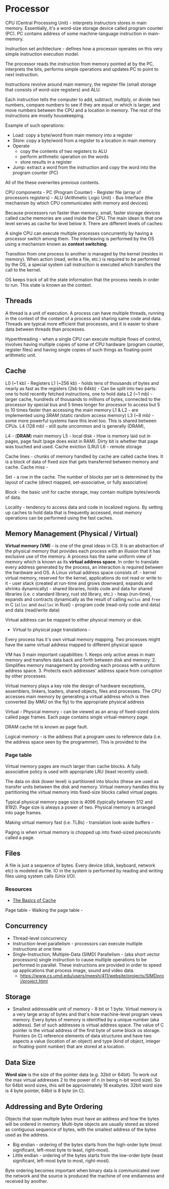 # Processor

CPU (Central Processing Unit) - interprets instructors stores in main memory. Essentially, it's a word-size storage device called program counter (PC). PC contains address of some machine-language instruction in main-memory.

Instruction set architecture - defines how a processor operates on this very simple instruction execution model.

The processor reads the instruction from memory pointed at by the PC, interprets the bits, performs simple operations and updates PC to point to next instruction. 

Instructions revolve around main memory, the register file (small storage that consists of word-size registers) and ALU. 

Each instruction tells the computer to add, subtract, multiply, or divide two numbers, compare numbers to see if they are equal or which is larger, and move numbers between the CPU and a location in memory. The rest of the instructions are mostly housekeeping.

Example of such operations:

- Load: copy a byte/word from main memory into a register
- Store: copy a byte/word from a register to a location in main memory
- Operate
    - copy the contents of two registers to ALU
    - perform arithmetic operation on the words
    - store results in a register
- Jump: extract a word from the instruction and copy the word into the program counter (PC)

All of the these overwrites previous contents.

CPU components
    - PC (Program Counter)
    - Register file (array of processors registers)
    - ALU (Arithmetic Logic Unit)
    - Bus Interface (the mechanism by which CPU communicates with memory and devices)

Because processors run faster than memory, small, faster storage devices called cache memories are used inside the CPU. The main idean is that one level serves as cache for level below it. There are different levels of caches:

A single CPU can execute multiple processes concurrently by having a processor switch among them. The interleaving is performed by the OS using a mechanism known as **context switching**.

Transition from one process to another is managed by the kernel (resides in memory). When action (read, write a file, etc.) is required to be performed by the OS, a special system call instruction is executed which transfers the call to the kernel. 

OS keeps track of all the state information that the process needs in order to run. This state is known as the context.

## Threads

A thread is a unit of execution. A process can have multiple threads, running in the context of the context of a process and sharing same code and data. Threads are typical more efficient that processes, and it is easier to share data between threads than processes.

Hyperthreading - when a single CPU can execute multiple flows of control, involves having multiple copies of some of CPU hardware (program counter, register files) and having single copies of such things as floating-point arithmetic unit. 

## Cache

L0 (~1 kb) - Registers
L1 (~256 kb) - holds tens of thousands of bytes and nearly as fast as the registers (2kb to 64kb)
    - Can be split into two parts: one to hold recently fetched instructions, one to hold data
L2 (~1 mb) - larger cache, hundreds of thousands to millions of bytes, connected to the processor by special bus and 5 times longer for processor to access
but 5 to 10 times faster than accessing the main memory
L1 & L2 - are implemented using *SRAM* (static random access memory)
L3 (~8 mb) - some more powerful systems have this level too. This is shared between CPUs.
L4 (128 mb) - still quite uncommon and is generally (DRAM), 

L4 - (**DRAM**) main memory
L5 - local disk
    - How is memory laid out in pages, page fault (page does exist in RAM). Dirty bit is whether that page was touched and used. Cache eviction (LRU) 
L6 - remote storage

Cache lines - chunks of memory handled by cache are called cache lines. It is a block of data of fixed size that gets transferred between memory and cache. 
Cache miss - 

Set - a row in the cache. The number of blocks per set is determined by the layout of cache (direct mapped, set-associative, or fully associative)

Block - the basic unit for cache storage, may contain multiple bytes/words of data.

Locality - tendency to access data and code in localized regions. By setting up caches to hold data that is frequently accessed, most memory operations can be performed using the fast caches. 

## Memory Management (Physical / Virtual)

**Virtual memory (VM)** - is one of the great ideas in CS. It is an abstraction of the physical memory that provides each process with an illusion that it has exclusive use of the memory. A process has the same uniform view of memory which is known as its **virtual address space**. In order to translate every address generated by the process, an interaction is required between the hardware and OS. A Linux virtual address space consists of:
    - kernel virtual memory, reserved for the kernel, applications do not read or write to it
    - user stack (created at run-time and grows downward, expands and shrinks dynamically)
    - shared libraries, holds code and data for shared libraries (i.e. c standard library, rust std library, etc.)
    - heap (run-time), expands and contracts dynamically as the result of calling `malloc` and `free` in C (`alloc` and `dealloc` in Rust)
    - program code (read-only code and data) and data (read/write data)

Virtual address can be mapped to either physical memory or disk.

- Virtual to physical page translations - 

Every process has it's own virtual memory mapping. Two processes might have the same virtual address mapped to different physical space 

VM has 3 main important capabilities:
    1. Keeps only active areas in main memory and transfers data back and forth between disk and memory.
    2. Simplifies memory management by providing each process with a uniform address space.
    3. Protects each addresses' address space from corruption by other processes.

Virtual memory plays a key role the design of hardware exceptions, assemblers, linkers, loaders, shared objects, files and processes. The CPU accesses main memory by generating a virtual address which is then converted (by MMU on the fly) to the appropriate physical address

Virtual - 
Physical memory - can be viewed as an array of fixed-sized slots called page frames. Each page contains single virtual-memory page. 

DRAM cache hit is known as page fault. 

Logical memory - is the address that a program uses to reference data (i.e. the address space seen by the programmer). This is provided to the 

### Page table

Virtual memory pages are much larger than cache blocks. A fully associative policy is used with appropriate LRU (least recently used).

The data on disk (lower level) is partitioned into blocks (these are used as transfer units between the disk and memory. Virtual memory handles this by partitioning the virtual memory into fixed-size blocks called virtual pages. 

Typical physical memory page size is 4096 (typically between 512 and 8192). Page size is always a power of two. Physical memory is arranged into page frames. 

Making virtual memory fast (i.e. TLBs) - translation look-aside buffers -

Paging is when virtual memory is chopped up into fixed-sized pieces/units called a page. 

## Files

A file is just a sequence of bytes. Every device (disk, keyboard, network etc) is modeled as file. IO in the system is performed by reading and writing files using system calls (Unix I/O). 

### Resources

- [The Basics of Cache](https://cseweb.ucsd.edu/classes/su07/cse141/cache-handout.pdf)


Page table - 
Walking the page table - 

## Concurrency

- Thread-level concurrency
- Instruction-level parallelism - processors can execute multiple instructions at one time
- Single-Instruction, Multiple-Data (SIMD) Parallelism - (aka short vector processors) single instruction to cause multiple operations to be performed in parallel. These instructions are provided in order to speed up applications that process image, sound and video data. 
    - https://www.cs.umd.edu/users/meesh/411/website/projects/SIMDproj/project.html

## Storage

- Smallest addressable unit of memory - 8 bit or 1 byte. Virtual memory is a very large array of bytes and that's how machine-level program views memory. Every bytes of memory is identified by a unique number (aka address). Set of such addresses is virtual address space. The value of C pointer is the virtual address of the first byte of some block os storage. Pointers (in C) reference elements of data structures and have two aspects a value (location of an object) and type (kind of object, integer or floating-point number) that are stored at a location. 

## Data Size

**Word size** is the size of the pointer data (e.g. 32bit or 64bit). To work out the max virtual addresses 2 to the power of n (n being n-bit word size). So for 64bit word sizes, this will be approximately 18 exabytes. 32bit word size is 4 byte pointer, 64bit is 8 byte (in C).

## Addressing and Byte Ordering

Objects that span multiple bytes must have an address and how the bytes will be ordered in memory. Multi-byte objects are usually stored as stored as contiguous sequence of bytes, with the smallest address of the bytes used as the address. 

- Big endian - ordering of the bytes starts from the high-order byte (most significant, left-most byte to least, right-most).
- Little endian - ordering of the bytes starts from the low-order byte (least significant, left-most byte to most, right-most).

Byte ordering becomes important when binary data is communicated over the network and the source is produced the machine of one endianness and received by another. 

